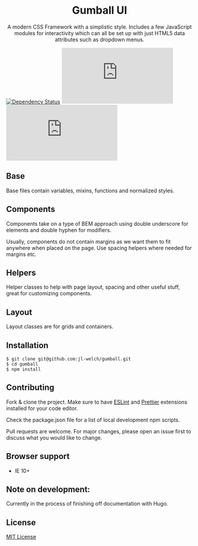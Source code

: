 <h1 align="center">Gumball UI</h1>

<p align="center">A modern CSS Framework with a simplistic style. Includes a few JavaScript modules for interactivity which can all be set up with just HTML5 data attributes such as dropdown menus.</p>

[![Dependency Status](https://david-dm.org/jl-welch/gumball/dev-status.svg)](https://david-dm.org/jl-welch/gumball?type=dev)
[![CSS gzip size](http://img.badgesize.io/jl-welch/gumball/master/dist/stylesheets/gumball.min.css?compression=gzip&label=CSS+gzip+size)](https://github.com/jl-welch/gumball/blob/master/dist/stylesheets/gumball.min.css)
[![JS gzip size](http://img.badgesize.io/jl-welch/gumball/master/dist/javascripts/gumball.min.js?compression=gzip&label=JS+gzip+size)](https://github.com/jl-welch/gumball/blob/master/dist/javascripts/gumball.min.js)

## Base

Base files contain variables, mixins, functions and normalized styles.

## Components

Components take on a type of BEM approach using double underscore for elements and double hyphen for modifiers.

Usually, components do not contain margins as we want them to fit anywhere when placed on the page. Use spacing helpers where needed for margins etc.

## Helpers

Helper classes to help with page layout, spacing and other useful stuff, great for customizing components.

## Layout

Layout classes are for grids and containers.

## Installation

```shell
$ git clone git@github.com:jl-welch/gumball.git
$ cd gumball
$ npm install
```

## Contributing

Fork & clone the project. Make sure to have [ESLint](https://eslint.org/) and [Prettier](https://prettier.io/) extensions installed for your code editor.

Check the package.json file for a list of local development npm scripts.

Pull requests are welcome. For major changes, please open an issue first to discuss what you would like to change.

## Browser support

- IE 10+

## Note on development:

Currently in the process of finishing off documentation with Hugo.

## License

[MIT License](https://github.com/jl-welch/gumball/blob/master/LICENSE)
